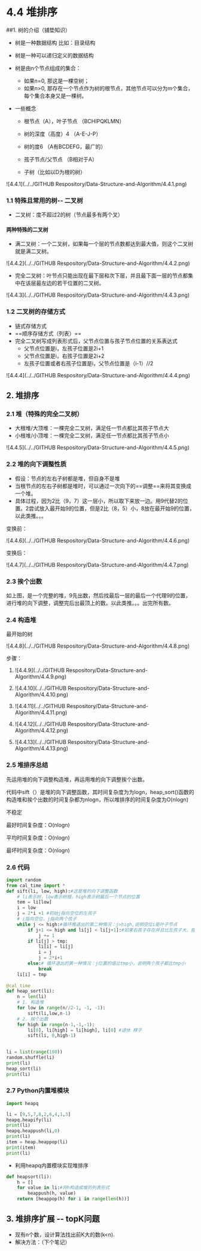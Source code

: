 # 4.4 堆排序

##1.  树的介绍（铺垫知识）

+ 树是一种数据结构  比如：目录结构

+ 树是一种可以递归定义的数据结构

+ 树是由n个节点组成的集合：

  + 如果n=0, 那这是一棵空树；
  + 如果n>0, 那存在一个节点作为树的根节点，其他节点可以分为m个集合，每个集合本身又是一棵树。

+ 一些概念

  + 根节点（A），叶子节点 （BCHIPQKLMN）
  + 树的深度（高度）4 （A-E-J-P）

  + 树的度6 （A有BCDEFG，最广的）
  + 孩子节点/父节点 （B相对于A）

  + 子树（比如以D为根的树）

![4.4.1](../../GITHUB Respository/Data-Structure-and-Algorithm/4.4.1.png)

### 1.1 特殊且常用的树-- 二叉树

+ 二叉树：度不超过2的树（节点最多有两个叉）

#### 两种特殊的二叉树

+ 满二叉树：一个二叉树，如果每一个层的节点数都达到最大值，则这个二叉树就是满二叉树。

![4.4.2](../../GITHUB Respository/Data-Structure-and-Algorithm/4.4.2.png)

+ 完全二叉树：叶节点只能出现在最下层和次下层，并且最下面一层的节点都集中在该层最左边的若干位置的二叉树。

![4.4.3](../../GITHUB Respository/Data-Structure-and-Algorithm/4.4.3.png)

### 1.2 二叉树的存储方式

+ 链式存储方式
+ ==顺序存储方式（列表）==
+ 完全二叉树写成列表形式后，父节点位置与孩子节点位置的关系表达式
  + 父节点位置是i，左孩子位置是2i+1
  + 父节点位置是i，右孩子位置是2i+2
  + 左孩子位置或者右孩子位置是i，父节点位置是（i-1）//2

![4.4.4](../../GITHUB Respository/Data-Structure-and-Algorithm/4.4.4.png)

## 2.  堆排序

### 2.1 堆（特殊的完全二叉树）

+ 大根堆/大顶堆：一棵完全二叉树，满足任一节点都比其孩子节点大
+ 小根堆/小顶堆：一棵完全二叉树，满足任一节点都比其孩子节点小

![4.4.5](../../GITHUB Respository/Data-Structure-and-Algorithm/4.4.5.png)

### 2.2 堆的向下调整性质

+ 假设：节点的左右子树都是堆，但自身不是堆
+ 当根节点的左右子树都是堆时，可以通过一次向下的==调整==来将其变换成一个堆。
+ 具体过程，因为2比（9，7）这一层小，所以取下来放一边。用9代替2的位置。2尝试放入最开始9的位置，但是2比（8，5）小，8放在最开始9的位置，以此类推。。。

变换前：

![4.4.6](../../GITHUB Respository/Data-Structure-and-Algorithm/4.4.6.png)

变换后：

![4.4.7](../../GITHUB Respository/Data-Structure-and-Algorithm/4.4.7.png)

### 2.3 挨个出数

如上图，是一个完整的堆，9先出数，然后找最后一层的最后一个代理9的位置，进行堆的向下调整，调整完后出最顶上的数。以此类推。。。出完所有数。

### 2.4 构造堆

最开始的树

![4.4.8](../../GITHUB Respository/Data-Structure-and-Algorithm/4.4.8.png)

步骤：

1. ![4.4.9](../../GITHUB Respository/Data-Structure-and-Algorithm/4.4.9.png)

2. ![4.4.10](../../GITHUB Respository/Data-Structure-and-Algorithm/4.4.10.png)
3. ![4.4.11](../../GITHUB Respository/Data-Structure-and-Algorithm/4.4.11.png)

4. ![4.4.12](../../GITHUB Respository/Data-Structure-and-Algorithm/4.4.12.png)

5. ![4.4.13](../../GITHUB Respository/Data-Structure-and-Algorithm/4.4.13.png)

### 2.5 堆排序总结

先运用堆的向下调整构造堆，再运用堆的向下调整挨个出数。

代码中sift（）是堆的向下调整函数，其时间复杂度为为logn，heap_sort()函数的构造堆和挨个出数的时间复杂都为nlogn，所以堆排序的时间复杂度为O(nlogn)

不稳定

最好时间复杂度：O(nlogn)

平均时间复杂度：O(nlogn)

最坏时间复杂度：O(nlogn)

### 2.6 代码

```python
import random
from cal_time import *
def sift(li, low, high):#这是堆的向下调整函数
    # li表示树，low表示树根，high表示树最后一个节点的位置
    tem = li[low]
    i = low
    j = 2*i +1 #初始j指向空位的左孩子
    # i指向空位，j指向两个孩子
    while j <= high:#循环推退出的第二种情况：j>high,说明空位i是叶子节点
        if j+1 <= high and li[j] < li[j+1]:#如果右孩子存在并且比左孩子大，指向右孩子
            j += 1
       	if li[j] > tmp:
            li[i] = li[j]
            i = j
            j = 2*i+1
    	else:# 循环退出的第一种情况：j位置的值比tmp小，说明两个孩子都比tmp小
            break
 	li[i] = tmp
 
@cal_time
def heap_sort(li):
    n = len(li)
    # 1. 构造堆
    for low in range(n//2-1, -1, -1):
        sift(li,low,n-1)
   	# 2. 挨个出数
    for high in range(n-1,-1,-1):
        li[0], li[high] = li[high], li[0] #退休 棋子
        sift(li, 0,high-1)
        

li = list(range(100))
random.shuffle(li)
print(li)
heap_sort(li)
print(li)            
```

### 2.7 Python内置堆模块

```python
import heapq

li = [9,5,7,8,2,6,4,1,3]
heapq.heapify(li)
print(li)
heapq.heappush(li,0)
print(li)
item = heap.heappop(li)
print(item)
print(li)
```

+ 利用heapq内置模块实现堆排序

```python
def heapsort(li):
    h = []
    for value in li:#将h构造成堆的列表形式
        heappush(h, value)
  	return [heappop(h) for i in range(len(h))]             
```

## 3. 堆排序扩展 -- topK问题

+ 现有n个数，设计算法找出前K大的数(k<n).
+ 解决方法：（下个笔记）



